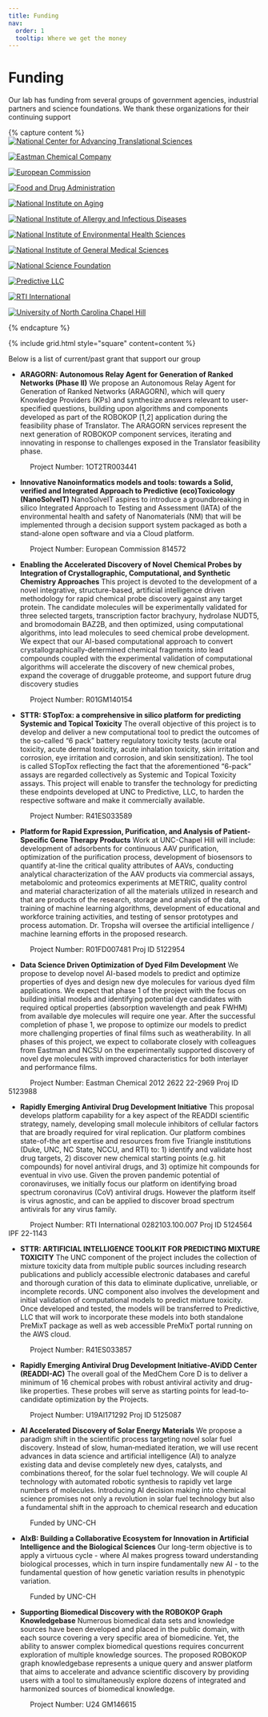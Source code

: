 ```yaml
---
title: Funding
nav:
  order: 1
  tooltip: Where we get the money
---
```


# <i class="fa-solid fa-money-check-dollar"></i>Funding

Our lab has funding from several groups of government agencies, industrial partners and science foundations. We thank 
these organizations for their continuing support

{% capture content %}
[![National Center for Advancing Translational Sciences](/images/funding2/ncats.png)](https://ncats.nih.gov/)

[![Eastman Chemical Company](/images/funding2/eastman.png)](https://www.eastman.com/en)

[![European Commission](/images/funding2/ec.png)](https://commission.europa.eu/index_en)

[![Food and Drug Administration](/images/funding2/fda.png)](https://www.fda.gov/)

[![National Institute on Aging](/images/funding2/nia.png)](https://www.nia.nih.gov/)

[![National Institute of Allergy and Infectious Diseases](/images/funding2/niaid.png)](https://www.niaid.nih.gov/)

[![National Institute of Environmental Health Sciences](/images/funding2/hiehs.png)](https://www.niehs.nih.gov/)

[![National Institute of General Medical Sciences](/images/funding2/nigms.png)](https://www.nigms.nih.gov/)

[![National Science Foundation](/images/funding2/nsf.png)](https://www.nsf.gov/)

[![Predictive LLC](/images/funding2/predictive.png)](https://www.predictive-llc.com/)

[![RTI International](/images/funding2/rti.png)](https://www.rti.org/)

[![University of North Carolina Chapel Hill](/images/funding2/unc.png)](https://www.unc.edu/)

{% endcapture %}

{% include grid.html style="square" content=content %}

Below is a list of current/past grant that support our group

 * **ARAGORN: Autonomous Relay Agent for Generation of Ranked Networks (Phase II)**
We propose an Autonomous Relay Agent for Generation of Ranked Networks (ARAGORN), which will query Knowledge Providers (KPs) and synthesize answers relevant to user-specified questions, building upon algorithms and components developed as part of the ROBOKOP [1,2] application during the feasibility phase of Translator. The ARAGORN services represent the next generation of ROBOKOP component services, iterating and innovating in response to challenges exposed in the Translator feasibility phase. 

 &nbsp;&nbsp;&nbsp;&nbsp;&nbsp;&nbsp;&nbsp;&nbsp;&nbsp;&nbsp;&nbsp;Project Number: 1OT2TR003441

 *  **Innovative Nanoinformatics models and tools: towards a Solid, verified and Integrated Approach to Predictive (eco)Toxicology (NanoSolveIT)**
NanoSolveIT aspires to introduce a groundbreaking in silico Integrated Approach to Testing and Assessment (IATA) of the environmental health and safety of Nanomaterials (NM) that will be implemented through a decision support system packaged as both a stand-alone open software and via a Cloud platform.

 &nbsp;&nbsp;&nbsp;&nbsp;&nbsp;&nbsp;&nbsp;&nbsp;&nbsp;&nbsp;&nbsp;Project Number: European Commission 814572


 *  **Enabling the Accelerated Discovery of Novel Chemical Probes by Integration of Crystallographic, Computational, and Synthetic Chemistry Approaches**
 This project is devoted to the development of a novel integrative, structure-based, artificial intelligence driven methodology for rapid chemical probe discovery against any target protein. The candidate molecules will be experimentally validated for three selected targets, transcription factor brachyury, hydrolase NUDT5, and bromodomain BAZ2B, and then optimized, using computational algorithms, into lead molecules to seed chemical probe development. We expect that our AI-based computational approach to convert crystallographically-determined chemical fragments into lead compounds coupled with the experimental validation of computational algorithms will accelerate the discovery of new chemical probes, expand the coverage of druggable proteome, and support future drug discovery studies

 &nbsp;&nbsp;&nbsp;&nbsp;&nbsp;&nbsp;&nbsp;&nbsp;&nbsp;&nbsp;&nbsp;Project Number:   R01GM140154   


 *  **STTR: STopTox: a comprehensive in silico platform for predicting Systemic and Topical Toxicity**
 The overall objective of this project is to develop and deliver a new computational tool to predict the outcomes of the so-called “6 pack” battery regulatory toxicity tests (acute oral toxicity, acute dermal toxicity, acute inhalation toxicity, skin irritation and corrosion, eye irritation and corrosion, and skin sensitization).  The tool is called STopTox reflecting the fact that the aforementioned “6-pack” assays are regarded collectively as Systemic and Topical Toxicity assays. This project will enable to transfer the technology for predicting these endpoints developed at UNC to Predictive, LLC, to harden the respective software and make it commercially available.

 &nbsp;&nbsp;&nbsp;&nbsp;&nbsp;&nbsp;&nbsp;&nbsp;&nbsp;&nbsp;&nbsp;Project Number:  R41ES033589  


 * **Platform for Rapid Expression, Purification, and Analysis of Patient-Specific Gene Therapy Products**
 Work at UNC-Chapel Hill will include:  development of adsorbents for continuous AAV purification, optimization of the purification process, development of biosensors to quantify at-line the critical quality attributes of AAVs, conducting analytical characterization of the AAV products via commercial assays, metabolomic and proteomics experiments at METRIC, quality control and material characterization of all the materials utilized in research and that are products of the research, storage and analysis of the data, training of machine learning algorithms, development of educational and workforce training activities, and testing of sensor prototypes and process automation.  Dr. Tropsha will oversee the artificial intelligence / machine learning efforts in the proposed research.

 &nbsp;&nbsp;&nbsp;&nbsp;&nbsp;&nbsp;&nbsp;&nbsp;&nbsp;&nbsp;&nbsp;Project Number:  R01FD007481  Proj ID 5122954


 * **Data Science Driven Optimization of Dyed Film Development**
 We propose to develop novel AI-based models to predict and optimize properties of dyes and design new dye molecules for various dyed film applications. We expect that phase 1 of the project with the focus on building initial models and identifying potential dye candidates with required optical properties (absorption wavelength and peak FWHM) from available dye molecules will require one year. After the successful completion of phase 1, we propose to optimize our models to predict more challenging properties of final films such as weatherability. In all phases of this project, we expect to collaborate closely with colleagues from Eastman and NCSU on the experimentally supported discovery of novel dye molecules with improved characteristics for both interlayer and performance films.

 &nbsp;&nbsp;&nbsp;&nbsp;&nbsp;&nbsp;&nbsp;&nbsp;&nbsp;&nbsp;&nbsp;Project Number: Eastman Chemical 2012 2622 22-2969  Proj ID 5123988 


 *  **Rapidly Emerging Antiviral Drug Development Initiative**
This proposal develops platform capability for a key aspect of the READDI scientific strategy, namely, developing small molecule inhibitors of cellular factors that are broadly required for viral replication.  Our platform combines state-of-the art expertise and resources from five Triangle institutions (Duke, UNC, NC State, NCCU, and RTI) to: 1) identify and validate host drug targets, 2) discover new chemical starting points (e.g. hit compounds) for novel antiviral drugs, and 3) optimize hit compounds for eventual in vivo use. Given the proven pandemic potential of coronaviruses, we initially focus our platform on identifying broad spectrum coronavirus (CoV) antiviral drugs. However the platform itself is virus agnostic, and can be applied to discover broad spectrum antivirals for any virus family.

 &nbsp;&nbsp;&nbsp;&nbsp;&nbsp;&nbsp;&nbsp;&nbsp;&nbsp;&nbsp;&nbsp;Project Number: RTI International 0282103.100.007  Proj ID  5124564  IPF 22-1143  


 *  **STTR: ARTIFICIAL INTELLIGENCE TOOLKIT FOR PREDICTING MIXTURE TOXICITY**
 The UNC component of the project includes the collection of mixture toxicity data from multiple public sources including research publications and publicly accessible electronic databases and careful and thorough curation of this data to eliminate duplicative, unreliable, or incomplete records. UNC component also involves the development and initial validation of computational models to predict mixture toxicity.  Once developed and tested, the models will be transferred to Predictive, LLC that will work to incorporate these models into both standalone PreMixT package as well as web accessible PreMixT portal running on the AWS cloud.

 &nbsp;&nbsp;&nbsp;&nbsp;&nbsp;&nbsp;&nbsp;&nbsp;&nbsp;&nbsp;&nbsp;Project Number: R41ES033857  


 * **Rapidly Emerging Antiviral Drug Development Initiative-AViDD Center (READDI-AC)**
 The overall goal of the MedChem Core D is to deliver a minimum of 16 chemical probes with robust antiviral activity and drug-like properties. These probes will serve as starting points for lead-to-candidate optimization by the Projects.

 &nbsp;&nbsp;&nbsp;&nbsp;&nbsp;&nbsp;&nbsp;&nbsp;&nbsp;&nbsp;&nbsp;Project Number: U19AI171292  Proj ID 5125087


 * **AI Accelerated Discovery of Solar Energy Materials**
We propose a paradigm shift in the scientific process targeting novel solar fuel discovery. Instead of slow, human‐mediated iteration, we will use recent advances in data science and artificial intelligence (AI) to analyze existing data and devise completely new dyes, catalysts, and combinations thereof, for the solar fuel technology. We will couple AI technology with automated robotic synthesis to rapidly vet large numbers of molecules. Introducing AI decision making into chemical science promises not only a revolution in solar fuel technology but also a fundamental shift in the approach to chemical research and education

 &nbsp;&nbsp;&nbsp;&nbsp;&nbsp;&nbsp;&nbsp;&nbsp;&nbsp;&nbsp;&nbsp;Funded by UNC-CH


 *  **AIxB: Building a Collaborative Ecosystem for Innovation in Artificial Intelligence and the Biological Sciences**
 Our long-term objective is to apply a virtuous cycle - where AI makes progress toward understanding biological processes, which in turn inspire fundamentally new AI - to the fundamental question of how genetic variation results in phenotypic variation.

 &nbsp;&nbsp;&nbsp;&nbsp;&nbsp;&nbsp;&nbsp;&nbsp;&nbsp;&nbsp;&nbsp;Funded by UNC-CH


 * **Supporting Biomedical Discovery with the ROBOKOP Graph Knowledgebase**
 Numerous biomedical data sets and knowledge sources have been developed and placed in the public domain, with each source covering a very specific area of biomedicine. Yet, the ability to answer complex biomedical questions requires concurrent exploration of multiple knowledge sources. The proposed ROBOKOP graph knowledgebase represents a unique query and answer platform that aims to accelerate and advance scientific discovery by providing users with a tool to simultaneously explore dozens of integrated and harmonized sources of biomedical knowledge.

 &nbsp;&nbsp;&nbsp;&nbsp;&nbsp;&nbsp;&nbsp;&nbsp;&nbsp;&nbsp;&nbsp;Project Number: U24 GM146615



